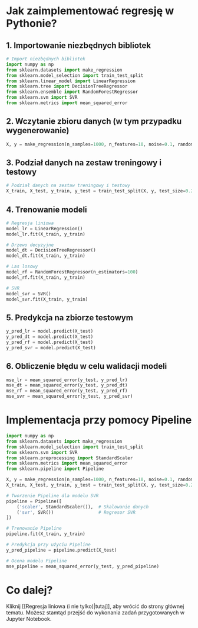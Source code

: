 # Jak zaimplementować regresję w Pythonie?

## 1. Importowanie niezbędnych bibliotek

```Python
# Import niezbędnych bibliotek
import numpy as np
from sklearn.datasets import make_regression
from sklearn.model_selection import train_test_split
from sklearn.linear_model import LinearRegression
from sklearn.tree import DecisionTreeRegressor
from sklearn.ensemble import RandomForestRegressor
from sklearn.svm import SVR
from sklearn.metrics import mean_squared_error
```

## 2. Wczytanie zbioru danych (w tym przypadku wygenerowanie)
```Python
X, y = make_regression(n_samples=1000, n_features=10, noise=0.1, random_state=42)
```

## 3. Podział danych na zestaw treningowy i testowy
```Python
# Podział danych na zestaw treningowy i testowy
X_train, X_test, y_train, y_test = train_test_split(X, y, test_size=0.2, random_state=42)
```

## 4. Trenowanie modeli
```Python
# Regresja liniowa
model_lr = LinearRegression()
model_lr.fit(X_train, y_train)

# Drzewo decyzyjne
model_dt = DecisionTreeRegressor()
model_dt.fit(X_train, y_train)

# Las losowy
model_rf = RandomForestRegressor(n_estimators=100)
model_rf.fit(X_train, y_train)

# SVR
model_svr = SVR()
model_svr.fit(X_train, y_train)
```

## 5. Predykcja na zbiorze testowym
```Python
y_pred_lr = model.predict(X_test)
y_pred_dt = model.predict(X_test)
y_pred_rf = model.predict(X_test)
y_pred_svr = model.predict(X_test)
```

## 6. Obliczenie błędu w celu walidacji modeli
```Python
mse_lr = mean_squared_error(y_test, y_pred_lr)
mse_dt = mean_squared_error(y_test, y_pred_dt)
mse_rf = mean_squared_error(y_test, y_pred_rf)
mse_svr = mean_squared_error(y_test, y_pred_svr)
```

# Implementacja przy pomocy Pipeline
```Python
import numpy as np
from sklearn.datasets import make_regression
from sklearn.model_selection import train_test_split
from sklearn.svm import SVR
from sklearn.preprocessing import StandardScaler
from sklearn.metrics import mean_squared_error
from sklearn.pipeline import Pipeline

X, y = make_regression(n_samples=1000, n_features=10, noise=0.1, random_state=42)
X_train, X_test, y_train, y_test = train_test_split(X, y, test_size=0.2, random_state=42)

# Tworzenie Pipeline dla modelu SVR
pipeline = Pipeline([
    ('scaler', StandardScaler()),  # Skalowanie danych
    ('svr', SVR())                 # Regresor SVR
])

# Trenowanie Pipeline
pipeline.fit(X_train, y_train)

# Predykcja przy użyciu Pipeline
y_pred_pipeline = pipeline.predict(X_test)

# Ocena modelu Pipeline
mse_pipeline = mean_squared_error(y_test, y_pred_pipeline)
```
# Co dalej?

Kliknij [[Regresja liniowa (i nie tylko)|tutaj]], aby wrócić do strony głównej tematu. Możesz stamtąd przejść do wykonania zadań przygotowanych w Jupyter Notebook.